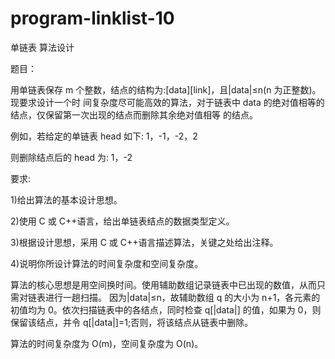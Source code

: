 # program-linklist-10
单链表 算法设计

题目：

用单链表保存 m 个整数，结点的结构为:[data][link]，且|data|≤n(n 为正整数)。现要求设计一个时 间复杂度尽可能高效的算法，对于链表中 data 的绝对值相等的结点，仅保留第一次出现的结点而删除其余绝对值相等 的结点。

例如，若给定的单链表 head 如下:
1，-1，-2，2

则删除结点后的 head 为:
1，-2

要求:

1)给出算法的基本设计思想。

2)使用 C 或 C++语言，给出单链表结点的数据类型定义。 

3)根据设计思想，采用 C 或 C++语言描述算法，关键之处给出注释。 

4)说明你所设计算法的时间复杂度和空间复杂度。

算法的核心思想是用空间换时间。使用辅助数组记录链表中已出现的数值，从而只需对链表进行一趟扫描。
因为|data|≤n，故辅助数组 q 的大小为 n+1，各元素的初值均为 0。依次扫描链表中的各结点，同时检查 q[|data|] 的值，如果为 0，则保留该结点，并令 q[|data|]=1;否则，将该结点从链表中删除。

算法的时间复杂度为 O(m)，空间复杂度为 O(n)。
